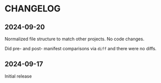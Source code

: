 # CHANGELOG

## 2024-09-20

Normalized file structure to match other projects. No code changes.

Did pre- and post- manifest comparisons via `diff` and there were no diffs.

## 2024-09-17

Initial release
